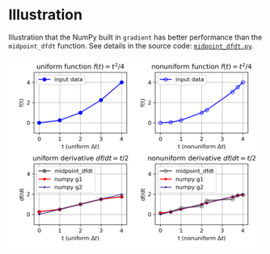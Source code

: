 # Illustration

Illustration that the NumPy built in `gradient` has better performance than the `midpoint_dfdt` function.
See details in the source code: [`midpoint_dfdt.py`](midpoint_dfdt.py).

![Image](midpoint_dfdt.png)

